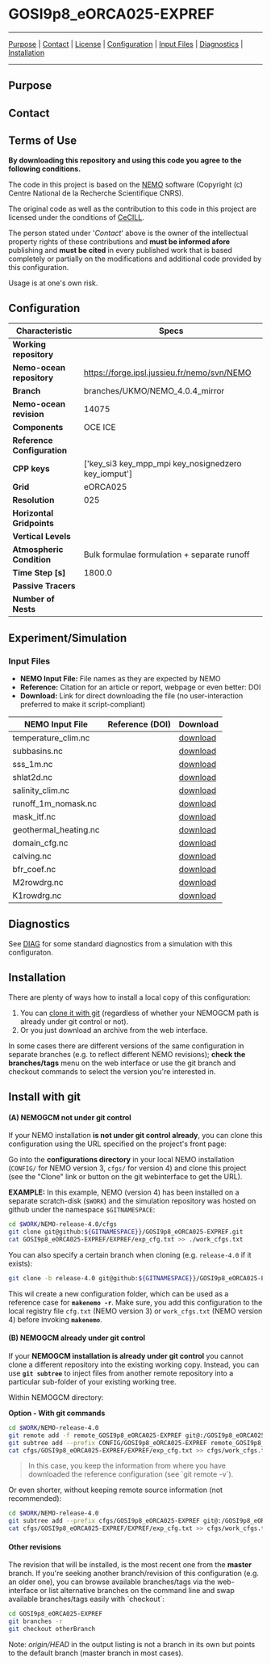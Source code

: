  

# GOSI9p8_eORCA025-EXPREF
___

[Purpose](#purpose)  |  [Contact](#contact)  |  [License](#license)  |  [Configuration](#configuration) | [Input Files](#input-files)  |  [Diagnostics](#diagnostics)  | [Installation](#installation)

____

## Purpose




## Contact




## Terms of Use

**By downloading this repository and using this code you agree to the following conditions.**

The code in this project is based on the [NEMO](http://www.nemo-ocean.eu) software (Copyright (c) Centre National de la Recherche Scientifique CNRS).

The original code as well as the contribution to this code in this project are licensed under the conditions of [CeCILL](http://www.cecill.info). 

The person stated under '*Contact*' above is the owner of the intellectual property rights of these contributions and **must be informed afore** publishing and **must be cited** in every published work that is based completely or partially on the modifications and additional code provided by this configuration.

Usage is at one's own risk. 


## Configuration

|  **Characteristic** | **Specs** |
|-------------- | -------------- | 
| **Working repository** |  | 
| **Nemo-ocean repository** | https://forge.ipsl.jussieu.fr/nemo/svn/NEMO | 
| **Branch** | branches/UKMO/NEMO_4.0.4_mirror | 
| **Nemo-ocean revision** | 14075 | 
| **Components** | OCE ICE | 
| **Reference Configuration** |  | 
| **CPP keys** | ['key_si3 key_mpp_mpi key_nosignedzero key_iomput'] | 
| **Grid** | eORCA025 | 
| **Resolution** | 025 | 
| **Horizontal Gridpoints** |  | 
| **Vertical Levels** |  | 
| **Atmospheric Condition** | Bulk formulae formulation + separate runoff | 
| **Time Step [s]** | 1800.0 | 
| **Passive Tracers** |  | 
| **Number of Nests** |  | 


## Experiment/Simulation

<!--//DELDEL
The default settings for this experiment can be found in the [EXPREF](EXPREF) folder.
The modified code is located in the [MY_SRC](MY_SRC) directory.
DELDEL//-->

### Input Files

*  **NEMO Input File:** File names as they are expected by NEMO  
*  **Reference:** Citation for an article or report, webpage or even better: DOI  
*  **Download:** Link for direct downloading the file (no user-interaction preferred to make it script-compliant)  


| **NEMO Input File** | **Reference (DOI)** | **Download** |
| ------------------ | ------------------ | ------------------ | 
| temperature_clim.nc |   | [download](http://gws-access.jasmin.ac.uk/public/mohc_shared/nemo-ancils/initial/EN.4.1.1.f.analysis.g10.1995-2014.eORCA025.teos10.nc) |
| subbasins.nc |   | [download](http://gws-access.jasmin.ac.uk/public/mohc_shared/nemo-ancils/grids/subbasins_CMIP6.nc) |
| sss_1m.nc |   | [download](http://gws-access.jasmin.ac.uk/public/mohc_shared/nemo-ancils/ancil/sss_1m_teos10.nc) |
| shlat2d.nc |   | [download](http://gws-access.jasmin.ac.uk/public/mohc_shared/nemo-ancils/ancil/shlat2d_eORCA025_southps.nc) |
| salinity_clim.nc |   | [download](http://gws-access.jasmin.ac.uk/public/mohc_shared/nemo-ancils/initial/EN.4.1.1.f.analysis.g10.1995-2014.eORCA025.teos10.nc) |
| runoff_1m_nomask.nc |   | [download](http://gws-access.jasmin.ac.uk/public/mohc_shared/nemo-ancils/forcing/eORCA025_runoff_GO6_icb.nc) |
| mask_itf.nc |   | [download](http://gws-access.jasmin.ac.uk/public/mohc_shared/nemo-ancils/ancil/mask_itf_ORCA025ext.nc) |
| geothermal_heating.nc |   | [download](http://gws-access.jasmin.ac.uk/public/mohc_shared/nemo-ancils/forcing/geothermal_heating_orca025ext_extrap40.nc) |
| domain_cfg.nc |   | [download](http://gws-access.jasmin.ac.uk/public/mohc_shared/nemo-ancils/grids/domcfg_eORCA025_v2.nc) |
| calving.nc |   | [download](http://gws-access.jasmin.ac.uk/public/mohc_shared/nemo-ancils/forcing/eORCA025_calving_v2.3.nc) |
| bfr_coef.nc |   | [download](http://gws-access.jasmin.ac.uk/public/mohc_shared/nemo-ancils/ancil/bfr_coef.nc) |
| M2rowdrg.nc |   | [download](http://gws-access.jasmin.ac.uk/public/mohc_shared/nemo-ancils/ancil/M2rowdrg_R025_modif_nonpositive.nc) |
| K1rowdrg.nc |   | [download](http://gws-access.jasmin.ac.uk/public/mohc_shared/nemo-ancils/ancil/K1rowdrg_R025_modif_nonpositive.nc) |



## Diagnostics

See [DIAG](DIAG) for some standard diagnostics from a simulation with this configuraton.

## Installation

There are plenty of ways how to install a local copy of this configuration:

1. You can [clone it with git](#install-with-git) (regardless of whether your NEMOGCM path is already under git control or not). 
2. Or you just download an archive from the web interface.  

In some cases there are different versions of the same configuration in separate branches (e.g. to reflect different NEMO revisions); **check the branches/tags** menu on the web interface or use the git branch and checkout commands to select 
the version you're interested in.


## Install with git


#### (A) NEMOGCM not under git control

If your NEMO installation **is not under git control already**, you can clone this configuration using the URL specified on the project's front page:

Go into the **configurations directory** in your local NEMO installation (`CONFIG/` for NEMO version 3, `cfgs/` for version 4) and clone this project (see the "Clone" link or button on the git webinterface to get the URL).

**EXAMPLE:** In this example, NEMO (version 4) has been installed on a separate scratch-disk (`$WORK`) and the simulation repository was hosted on github under the namespace `$GITNAMESPACE`:

~~~bash
cd $WORK/NEMO-release-4.0/cfgs
git clone git@github:${GITNAMESPACE}}/GOSI9p8_eORCA025-EXPREF.git
cat GOSI9p8_eORCA025-EXPREF/EXPREF/exp_cfg.txt >> ./work_cfgs.txt
~~~

You can also specify a certain branch when cloning (e.g. `release-4.0` if it exists):

~~~bash
git clone -b release-4.0 git@github:${GITNAMESPACE}}/GOSI9p8_eORCA025-EXPREF.git
~~~

This wil create a new configuration folder, which can be used as a reference case for **`makenemo -r`**. 
Make sure, you add this configuration  to the local registry file `cfg.txt` (NEMO version 3) or `work_cfgs.txt` (NEMO version 4) before invoking **`makenemo`**.



#### (B) NEMOGCM already under git control

If your **NEMOGCM installation is already under git control** you cannot clone a different repository into the existing working copy. 
Instead, you can use **`git subtree`** to inject files from another remote repository into a particular sub-folder of your existing working tree.

Within NEMOGCM directory:

**Option - With git commands**

~~~bash
cd $WORK/NEMO-release-4.0
git remote add -f remote_GOSI9p8_eORCA025-EXPREF git@:/GOSI9p8_eORCA025-EXPREF.git   # add remote
git subtree add --prefix CONFIG/GOSI9p8_eORCA025-EXPREF remote_GOSI9p8_eORCA025-EXPREF branches/UKMO/NEMO_4.0.4_mirror --squash     # donwload master branch into sub-folder
cat cfgs/GOSI9p8_eORCA025-EXPREF/EXPREF/exp_cfg.txt >> cfgs/work_cfgs.txt
~~~

> In this case, you keep the information from where you have downloaded the reference configuration (see \`git remote -v\`).

Or even shorter, without keeping remote source information (not recommended):

~~~bash
cd $WORK/NEMO-release-4.0
git subtree add --prefix cfgs/GOSI9p8_eORCA025-EXPREF git@:/GOSI9p8_eORCA025-EXPREF.git branches/UKMO/NEMO_4.0.4_mirror --squash
cat cfgs/GOSI9p8_eORCA025-EXPREF/EXPREF/exp_cfg.txt >> cfgs/work_cfgs.txt
~~~


#### Other revisions

The revision that will be installed, is the most recent one from the **master** branch. 
If you're seeking another branch/revision of this configuration (e.g. an older one), you can browse available branches/tags via the web-interface or list alternative 
branches on the command line and swap available branches/tags easily with \`checkout\`:

~~~bash
cd GOSI9p8_eORCA025-EXPREF
git branches -r
git checkout otherBranch
~~~

Note: *origin/HEAD* in the output listing is not a branch in its own but points to the default branch (master branch in most cases).

        